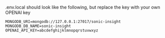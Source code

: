 .env.local should look like the following, but replace the key with your own OPENAI key
```
MONGODB_URI=mongodb://127.0.0.1:27017/sonic-insight
MONGODB_DB_NAME=sonic-insight
OPENAI_API_KEY=abcdefghijklmnopqrstuvwxyz
```